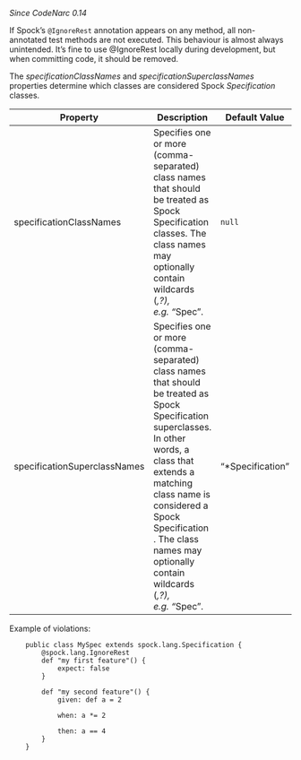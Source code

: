*Since CodeNarc 0.14*

If Spock’s `@IgnoreRest` annotation appears on any method, all
non-annotated test methods are not executed. This behaviour is almost
always unintended. It’s fine to use @IgnoreRest locally during
development, but when committing code, it should be removed.

The *specificationClassNames* and *specificationSuperclassNames*
properties determine which classes are considered Spock *Specification*
classes.

<table>
<colgroup>
<col style="width: 40%" />
<col style="width: 33%" />
<col style="width: 25%" />
</colgroup>
<thead>
<tr>
<th>Property</th>
<th>Description</th>
<th>Default Value</th>
</tr>
</thead>
<tbody>
<tr>
<td>specificationClassNames</td>
<td>Specifies one or more (comma-separated) class names that should be
treated as Spock Specification classes. The class names may optionally
contain wildcards (<em>,?), e.g. “</em>Spec”.</td>
<td><code>null</code></td>
</tr>
<tr>
<td>specificationSuperclassNames</td>
<td>Specifies one or more (comma-separated) class names that should be
treated as Spock Specification superclasses. In other words, a class
that extends a matching class name is considered a Spock Specification .
The class names may optionally contain wildcards (<em>,?),
e.g. “</em>Spec”.</td>
<td>“*Specification”</td>
</tr>
</tbody>
</table>

Example of violations:

        public class MySpec extends spock.lang.Specification {
            @spock.lang.IgnoreRest
            def "my first feature"() {
                expect: false
            }

            def "my second feature"() {
                given: def a = 2

                when: a *= 2

                then: a == 4
            }
        }
